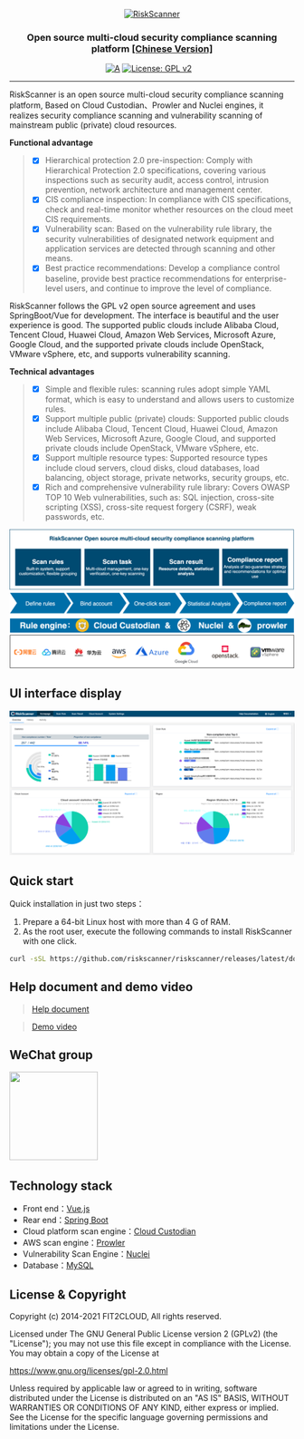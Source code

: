 <p align="center"><a href="https://riskscanner.io"><img src="https://cdn0-download-offline-installer.fit2cloud.com/riskscanner/img/logo-dark.png" alt="RiskScanner" width="300" /></a></p>
<h3 align="center">Open source multi-cloud security compliance scanning platform <a href="https://github.com/riskscanner/riskscanner/blob/master/README.md">[Chinese Version]</a></h3>

<p align="center">
  <a href="https://app.codacy.com/gh/riskscanner/riskscanner?utm_source=github.com&utm_medium=referral&utm_content=riskscanner/riskscanner&utm_campaign=Badge_Grade"><img src="https://api.codacy.com/project/badge/Grade/956d688c965044d49ec807817efd3ca0" alt="A"></a>
  <a href="https://www.gnu.org/licenses/old-licenses/gpl-2.0"><img src="https://img.shields.io/github/license/riskscanner/riskscanner?color=%00468F&style=flat-square" alt="License: GPL v2"></a>
  <a href="https://github.com/riskscanner/riskscanner/releases/latest"><img src="https://img.shields.io/github/v/release/riskscanner/riskscanner" alt=""></a>
  <a href="https://github.com/riskscanner/riskscanner"><img src="https://img.shields.io/github/stars/riskscanner/riskscanner?color=%231890FF&style=flat-square" alt=""></a>
  <a href="https://github.com/riskscanner/riskscanner/releases"><img src="https://img.shields.io/github/downloads/riskscanner/riskscanner/total" alt=""></a>
</p>
<hr />

RiskScanner is an open source multi-cloud security compliance scanning platform, Based on Cloud Custodian、Prowler and Nuclei engines, it realizes security compliance scanning and vulnerability scanning of mainstream public (private) cloud resources.

**Functional advantage**

> - [x] Hierarchical protection 2.0 pre-inspection: Comply with Hierarchical Protection 2.0 specifications, covering various inspections such as security audit, access control, intrusion prevention, network architecture and management center.
> - [x] CIS compliance inspection: In compliance with CIS specifications, check and real-time monitor whether resources on the cloud meet CIS requirements.
> - [x] Vulnerability scan: Based on the vulnerability rule library, the security vulnerabilities of designated network equipment and application services are detected through scanning and other means.
> - [x] Best practice recommendations: Develop a compliance control baseline, provide best practice recommendations for enterprise-level users, and continue to improve the level of compliance.

RiskScanner follows the GPL v2 open source agreement and uses SpringBoot/Vue for development. The interface is beautiful and the user experience is good. The supported public clouds include Alibaba Cloud, Tencent Cloud, Huawei Cloud, Amazon Web Services, Microsoft Azure, Google Cloud, and the supported private clouds include OpenStack, VMware vSphere, etc, and supports vulnerability scanning.

**Technical advantages**

> - [x] Simple and flexible rules: scanning rules adopt simple YAML format, which is easy to understand and allows users to customize rules.
> - [x] Support multiple public (private) clouds: Supported public clouds include Alibaba Cloud, Tencent Cloud, Huawei Cloud, Amazon Web Services, Microsoft Azure, Google Cloud, and supported private clouds include OpenStack, VMware vSphere, etc.
> - [x] Support multiple resource types: Supported resource types include cloud servers, cloud disks, cloud databases, load balancing, object storage, private networks, security groups, etc.
> - [x] Rich and comprehensive vulnerability rule library: Covers OWASP TOP 10 Web vulnerabilities, such as: SQL injection, cross-site scripting (XSS), cross-site request forgery (CSRF), weak passwords, etc.

![Functional architecture](./frontend/src/assets/img/readme/functional-architecture-en.png)

## UI interface display

![UI interface display](./frontend/src/assets/img/readme/dashboard-en.png)

## Quick start

Quick installation in just two steps：

1.  Prepare a 64-bit Linux host with more than 4 G of RAM.
2.  As the root user, execute the following commands to install RiskScanner with one click.

```sh
curl -sSL https://github.com/riskscanner/riskscanner/releases/latest/download/quick_start.sh | sh
```

## Help document and demo video

> [Help document](https://docs.riskscanner.io/)

> [Demo video](https://www.bilibili.com/video/BV12p4y1b7Ud)

## WeChat group

<img src="https://cdn0-download-offline-installer.fit2cloud.com/riskscanner/img/wechat-group.png" width="156" height="156"/>

## Technology stack

- Front end：[Vue.js](https://vuejs.org/)
- Rear end：[Spring Boot](https://www.tutorialspoint.com/spring_boot/spring_boot_introduction.htm)
- Cloud platform scan engine：[Cloud Custodian](https://github.com/cloud-custodian/cloud-custodian)
- AWS scan engine：[Prowler](https://github.com/toniblyx/prowler)
- Vulnerability Scan Engine：[Nuclei](https://github.com/projectdiscovery/nuclei)
- Database：[MySQL](https://www.mysql.com/)

## License & Copyright

Copyright (c) 2014-2021 FIT2CLOUD, All rights reserved.

Licensed under The GNU General Public License version 2 (GPLv2) (the "License"); you may not use this file except in compliance with the License. You may obtain a copy of the License at

https://www.gnu.org/licenses/gpl-2.0.html

Unless required by applicable law or agreed to in writing, software distributed under the License is distributed on an "AS IS" BASIS, WITHOUT WARRANTIES OR CONDITIONS OF ANY KIND, either express or implied. See the License for the specific language governing permissions and limitations under the License.
